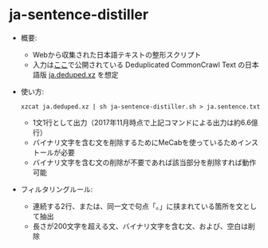 # ja-sentence-distiller

* 概要:

  * Webから収集された日本語テキストの整形スクリプト
  * 入力は[ここ](http://statmt.org/ngrams/)で公開されている Deduplicated CommonCrawl Text の日本語版 [ja.deduped.xz](http://web-language-models.s3-website-us-east-1.amazonaws.com/ngrams/ja/deduped/ja.deduped.xz) を想定

* 使い方:

      xzcat ja.deduped.xz | sh ja-sentence-distiller.sh > ja.sentence.txt

  * 1文1行として出力（2017年11月時点で上記コマンドによる出力は約6.6億行）
  * バイナリ文字を含む文を削除するためにMeCabを使っているためインストールが必要
  * バイナリ文字を含む文の削除が不要であれば該当部分を削除すれば動作可能

* フィルタリングルール:
  * 連続する2行、または、同一文で句点「。」に挟まれている箇所を文として抽出
  * 長さが200文字を超える文、バイナリ文字を含む文、および、空白は削除
